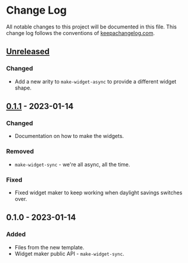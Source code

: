 # Change Log
All notable changes to this project will be documented in this file. This change log follows the conventions of [keepachangelog.com](http://keepachangelog.com/).

## [Unreleased]
### Changed
- Add a new arity to `make-widget-async` to provide a different widget shape.

## [0.1.1] - 2023-01-14
### Changed
- Documentation on how to make the widgets.

### Removed
- `make-widget-sync` - we're all async, all the time.

### Fixed
- Fixed widget maker to keep working when daylight savings switches over.

## 0.1.0 - 2023-01-14
### Added
- Files from the new template.
- Widget maker public API - `make-widget-sync`.

[Unreleased]: https://github.com/iwnroff/status-monitor-service/compare/0.1.1...HEAD
[0.1.1]: https://github.com/iwnroff/status-monitor-service/compare/0.1.0...0.1.1
